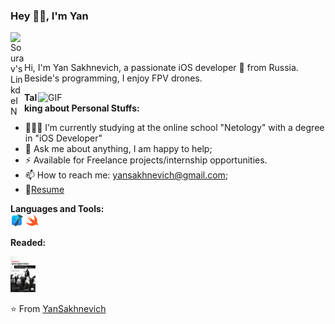 ### Hey 👋🏽, I'm Yan 


<a href="https://www.linkedin.com/in/yan-sakhnevich-8b836a180/">
  <img align="left" alt="Sourav's LinkdeIN" width="22px" src="https://cdn.jsdelivr.net/npm/simple-icons@v3/icons/linkedin.svg"></a>


<br />
<br />

Hi, I'm Yan Sakhnevich, a passionate iOS developer 🚀 from Russia. Beside's programming, I enjoy FPV drones.

  <img align="right" alt="GIF" width="460px" src="https://github.com/YanSakhnevich/YanSakhnevich/blob/master/img_and_gif/dev.gif" />
  
**Talking about Personal Stuffs:**

- 👨🏽‍💻 I’m currently studying at the online school "Netology" with a degree in "iOS Developer"
- 💬 Ask me about anything, I am happy to help;
- ⚡  Available for Freelance projects/internship opportunities.
- 📫 How to reach me: yansakhnevich@gmail.com;
- 📝[Resume](https://kazan.hh.ru/resume/e0026d1eff098df3850039ed1f586563637053)


**Languages and Tools:**  
<code><img height="20" src="https://github.com/YanSakhnevich/YanSakhnevich/blob/master/img_and_gif/xcode_icon.png"></code>
<code><img height="20" src="https://github.com/YanSakhnevich/YanSakhnevich/blob/master/img_and_gif/swift_icon.png"></code>

**Readed:**  

<p>
    <a href="https://github.com/YanSakhnevich/YanSakhnevich/blob/master/img_and_gif/grokaem_alg.png">
    <img width="40" src="img_and_gif/grokaem_alg.png"/></a>
</p> 

⭐️ From [YanSakhnevich](https://github.com/YanSakhnevich)

